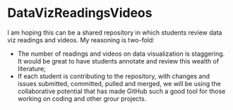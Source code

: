 # DataVizReadingsVideos
I am hoping this can be a shared repository in which students review data viz readings and videos. My reasoning is two-fold:
- The number of readings and videos on data visualization is staggering. It would be great to have students annotate and review this wealth of literature;
- If each student is contributing to the repository, with changes and issues submitted, committed, pulled and merged, we will be using the collaborative potential that has made GitHub such a good tool for those working on coding and other grour projects. 
